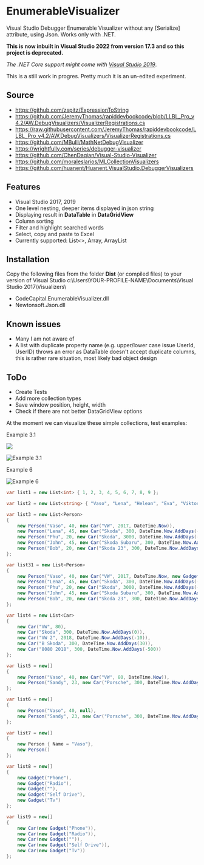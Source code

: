 # EnumerableVisualizer
Visual Studio Debugger Enumerable Visualizer without any [Serialize] attribute, using Json. Works only with .NET.

**This is now inbuilt in Visual Studio 2022 from version 17.3 and so this project is deprecated.**

*The .NET Core support might come with [Visual Studio 2019](https://developercommunity.visualstudio.com/content/idea/351618/custom-debugger-visualizer-for-net-core-apps-in-vs.html)*.

This is a still work in progres. Pretty much it is an un-edited experiment.

## Source
- https://github.com/zspitz/ExpressionToString
- https://github.com/JeremyThomas/rapiddevbookcode/blob/LLBL_Pro_v4.2/AW.DebugVisualizers/VisualizerRegistrations.cs
- https://raw.githubusercontent.com/JeremyThomas/rapiddevbookcode/LLBL_Pro_v4.2/AW.DebugVisualizers/VisualizerRegistrations.cs
- https://github.com/MBulli/MathNetDebugVisualizer
- https://wrightfully.com/series/debugger-visualizer
- https://github.com/ChenDaqian/Visual-Studio-Visualizer
- https://github.com/moraleslarios/MLCollectionVisualizers
- https://github.com/huanent/Huanent.VisualStudio.DebuggerVisualizers

## Features
- Visual Studio 2017, 2019
- One level nesting, deeper items displayed in json string
- Displaying result in **DataTable** in **DataGridView**
- Column sorting
- Filter and highlight searched words
- Select, copy and paste to Excel
- Currently supported: List<>, Array, ArrayList

## Installation
Copy the following files from the folder **Dist** (or compiled files) to your version of Visual Studio c:\Users\YOUR-PROFILE-NAME\Documents\Visual Studio 2017\Visualizers\

- CodeCapital.EnumerableVisualizer.dll
- Newtonsoft.Json.dll

## Known issues
- Many I am not aware of
- A list with duplicate property name (e.g. upper/lower case issue UserId, UserID) throws an error as DataTable doesn't accept duplicate columns, this is rather rare situation, most likely bad object design

## ToDo
- Create Tests
- Add more collection types
- Save window position, height, width
- Check if there are not better DataGridView options

At the moment we can visualize these simple collections, test examples:

Example 3.1

![](https://user-images.githubusercontent.com/4528464/59273012-2dc98f80-8c4f-11e9-8a76-c11620581a3e.png)

![Example 3.1](https://user-images.githubusercontent.com/4528464/46559908-c0a87200-c8e9-11e8-83ba-deea211840f0.png)

Example 6

![Example 6](https://user-images.githubusercontent.com/4528464/46559986-fb120f00-c8e9-11e8-94d0-a03ed21d5319.png)

```c#
var list1 = new List<int> { 1, 2, 3, 4, 5, 6, 7, 8, 9 };

var list2 = new List<string> { "Vaso", "Lena", "Helean", "Eva", "Viktoria", "Ada", "Lucia" };

var list3 = new List<Person>
{
    new Person("Vaso", 40, new Car("VW", 2017, DateTime.Now)),
    new Person("Lena", 45, new Car("Skoda", 300, DateTime.Now.AddDays(-5))),
    new Person("Phu", 20, new Car("Skoda", 3000, DateTime.Now.AddDays(-5))),
    new Person("John", 45, new Car("Skoda Subaru", 300, DateTime.Now.AddDays(-5))),
    new Person("Bob", 20, new Car("Skoda 23", 300, DateTime.Now.AddDays(-5)))
};

var list31 = new List<Person>
{
    new Person("Vaso", 40, new Car("VW", 2017, DateTime.Now, new Gadget("Phone"))),
    new Person("Lena", 45, new Car("Skoda", 300, DateTime.Now.AddDays(-5), new Gadget("Phone"))),
    new Person("Phu", 20, new Car("Skoda", 3000, DateTime.Now.AddDays(-5), new Gadget("Tv"))),
    new Person("John", 45, new Car("Skoda Subaru", 300, DateTime.Now.AddDays(-5), new Gadget("Phone"))),
    new Person("Bob", 20, new Car("Skoda 23", 300, DateTime.Now.AddDays(-5), new Gadget("Radio")))
};

var list4 = new List<Car>
{
    new Car("VW", 80),
    new Car("Skoda", 300, DateTime.Now.AddDays(0)),
    new Car("VW 2", 2018, DateTime.Now.AddDays(-10)),
    new Car("B Skoda", 300, DateTime.Now.AddDays(30)),
    new Car("8080 2018", 300, DateTime.Now.AddDays(-500))
};

var list5 = new[]
{
    new Person("Vaso", 40, new Car("VW", 80, DateTime.Now)),
    new Person("Sandy", 23, new Car("Porsche", 300, DateTime.Now.AddDays(-5)))
};

var list6 = new[]
{
    new Person("Vaso", 40, null),
    new Person("Sandy", 23, new Car("Porsche", 300, DateTime.Now.AddDays(-5)))
};

var list7 = new[]
{
    new Person { Name = "Vaso"},
    new Person()
};

var list8 = new[]
{
    new Gadget("Phone"),
    new Gadget("Radio"),
    new Gadget(""),
    new Gadget("Self Drive"),
    new Gadget("Tv")
};

var list9 = new[]
{
    new Car(new Gadget("Phone")),
    new Car(new Gadget("Radio")),
    new Car(new Gadget("")),
    new Car(new Gadget("Self Drive")),
    new Car(new Gadget("Tv"))
};
```            
